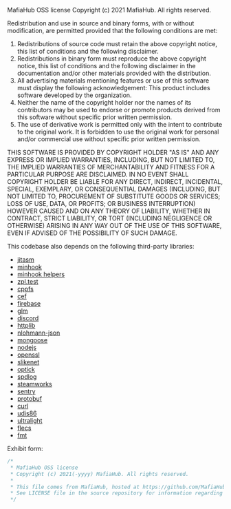 MafiaHub OSS license
Copyright (c) 2021 MafiaHub. All rights reserved.

Redistribution and use in source and binary forms, with or without modification, are permitted provided that the following conditions are met:

1. Redistributions of source code must retain the above copyright notice, this list of conditions and the following disclaimer.
2. Redistributions in binary form must reproduce the above copyright notice, this list of conditions and the following disclaimer in the documentation and/or other materials provided with the distribution.
3. All advertising materials mentioning features or use of this software must display the following acknowledgement:
This product includes software developed by the organization.
4. Neither the name of the copyright holder nor the names of its contributors may be used to endorse or promote products derived from this software without specific prior written permission.
5. The use of derivative work is permitted only with the intent to contribute to the original work. It is forbidden to use the original work for personal and/or commercial use without specific prior written permission.

THIS SOFTWARE IS PROVIDED BY COPYRIGHT HOLDER "AS IS" AND ANY EXPRESS OR IMPLIED WARRANTIES, INCLUDING, BUT NOT LIMITED TO, THE IMPLIED WARRANTIES OF MERCHANTABILITY AND FITNESS FOR A PARTICULAR PURPOSE ARE DISCLAIMED. IN NO EVENT SHALL COPYRIGHT HOLDER BE LIABLE FOR ANY DIRECT, INDIRECT, INCIDENTAL, SPECIAL, EXEMPLARY, OR CONSEQUENTIAL DAMAGES (INCLUDING, BUT NOT LIMITED TO, PROCUREMENT OF SUBSTITUTE GOODS OR SERVICES; LOSS OF USE, DATA, OR PROFITS; OR BUSINESS INTERRUPTION) HOWEVER CAUSED AND ON ANY THEORY OF LIABILITY, WHETHER IN CONTRACT, STRICT LIABILITY, OR TORT (INCLUDING NEGLIGENCE OR OTHERWISE) ARISING IN ANY WAY OUT OF THE USE OF THIS SOFTWARE, EVEN IF ADVISED OF THE POSSIBILITY OF SUCH DAMAGE.

This codebase also depends on the following third-party libraries:
- [jitasm](https://github.com/hlide/jitasm/blob/master/LICENSE)
- [minhook](https://github.com/TsudaKageyu/minhook/blob/master/LICENSE.txt)
- [minhook helpers](https://github.com/citizenfx/fivem/blob/master/code/LICENSE)
- [zpl.test](https://github.com/zpl-c/zpl.test/blob/master/LICENSE)
- [cppfs](https://github.com/cginternals/cppfs/blob/master/LICENSE)
- [cef](https://github.com/chromiumembedded/cef/blob/master/LICENSE.txt)
- [firebase](https://github.com/firebase/firebase-cpp-sdk/blob/main/LICENSE)
- [glm](https://github.com/firebase/firebase-cpp-sdk/blob/main/LICENSE)
- [discord](https://discord.com/developers/docs/legal)
- [httplib](https://github.com/yhirose/cpp-httplib/blob/master/LICENSE)
- [nlohmann-json](https://github.com/nlohmann/json/blob/develop/LICENSE.MIT)
- [mongoose](https://github.com/cesanta/mongoose/blob/master/LICENSE)
- [nodejs](https://github.com/nodejs/node/blob/master/LICENSE)
- [openssl](https://www.openssl.org/source/license.html)
- [slikenet](https://github.com/SLikeSoft/SLikeNet/blob/master/license.txt)
- [optick](https://github.com/bombomby/optick/blob/master/LICENSE)
- [spdlog](https://github.com/gabime/spdlog/blob/v1.x/LICENSE)
- [steamworks](https://partner.steamgames.com/documentation/sdk_access_agreement)
- [sentry](https://sentry.io/terms/)
- [protobuf](https://github.com/protocolbuffers/protobuf/blob/master/LICENSE)
- [curl](https://curl.se/docs/copyright.html)
- [udis86](https://github.com/vmt/udis86)
- [ultralight](https://ultralig.ht/)
- [flecs](https://github.com/SanderMertens/flecs/)
- [fmt](https://fmt.dev/latest/index.html)

Exhibit form:
```c
/*
 * MafiaHub OSS license
 * Copyright (c) 2021(-yyyy) MafiaHub. All rights reserved.
 * 
 * This file comes from MafiaHub, hosted at https://github.com/MafiaHub/Framework.
 * See LICENSE file in the source repository for information regarding licensing.
 */
```